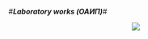 #***Laboratory works (ОАИП)***#
<p align="center">
<img src="https://i.pinimg.com/originals/25/e7/e9/25e7e94f5d7d516377225310b91b9072.png" />
</p>
